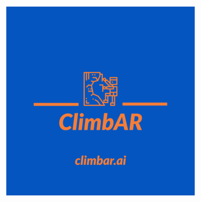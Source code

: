 [![Watch the video](https://github.com/climbar-ai/.github/blob/36b1b6f6d49e5d60f1e5dfcfaa2aef3d109e48c2/ClimbAR_logo.png)](https://climbar.ai)
